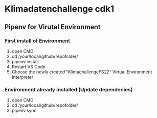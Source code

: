 # Klimadatenchallenge cdk1

 


## Pipenv for Virutal Environment


### First install of Environment

 1. open CMD
 2. cd /your/local/github/repofolder/
 3. pipenv install
 4. Restart VS Code
 5. Choose the newly created "KlimachallengeFS22" Virtual Environment Interpreter


### Environment already installed (Update dependecies)
 1. open CMD
 2. cd /your/local/github/repofolder/
 3. pipenv sync
